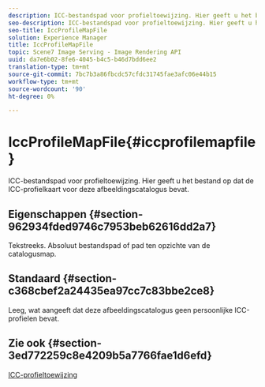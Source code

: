 ```yaml
---
description: ICC-bestandspad voor profieltoewijzing. Hier geeft u het bestand op dat de ICC-profielkaart voor deze afbeeldingscatalogus bevat.
seo-description: ICC-bestandspad voor profieltoewijzing. Hier geeft u het bestand op dat de ICC-profielkaart voor deze afbeeldingscatalogus bevat.
seo-title: IccProfileMapFile
solution: Experience Manager
title: IccProfileMapFile
topic: Scene7 Image Serving - Image Rendering API
uuid: da7e6b02-8fe6-4045-b4c5-b46d7bdd6ee2
translation-type: tm+mt
source-git-commit: 7bc7b3a86fbcdc57cfdc31745fae3afc06e44b15
workflow-type: tm+mt
source-wordcount: '90'
ht-degree: 0%

---
```



# IccProfileMapFile{#iccprofilemapfile}

ICC-bestandspad voor profieltoewijzing. Hier geeft u het bestand op dat de ICC-profielkaart voor deze afbeeldingscatalogus bevat.

## Eigenschappen {#section-962934fded9746c7953beb62616dd2a7}

Tekstreeks. Absoluut bestandspad of pad ten opzichte van de catalogusmap.

## Standaard {#section-c368cbef2a24435ea97cc7c83bbe2ce8}

Leeg, wat aangeeft dat deze afbeeldingscatalogus geen persoonlijke ICC-profielen bevat.

## Zie ook {#section-3ed772259c8e4209b5a7766fae1d6efd}

[ICC-profieltoewijzing](../../../../../is-api/image-catalog/image-serving-api-ref/c-image-catalog-reference/c-icc-profile-map-reference/c-icc-profile-map-reference.md#concept-57b9148ce55249cd825cb7ee19ed057c)
